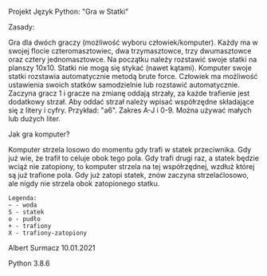 Projekt Język Python: "Gra w Statki"

Zasady:

Gra dla dwóch graczy (możliwość wyboru człowiek/komputer). Każdy ma w swojej flocie czteromasztowiec, dwa trzymasztowce, trzy dwumasztowce oraz cztery jednomasztowce.
Na początku należy rozstawić swoje statki na planszy 10x10. Statki nie mogą się stykać (nawet kątami). Komputer swoje statki rozstawia automatycznie metodą brute force.
Człowiek ma możliwość ustawienia swoich statków samodzielnie lub rozstawić automatycznie.
Zaczyna gracz 1 i gracze na zmianę oddają strzały, za każde trafienie jest dodatkowy strzał. Aby oddać strzał należy wpisać współrzędne składające się z litery i cyfry. Przykład: "a6".
Zakres A-J i 0-9. Można używać małych lub dużych liter.

Jak gra komputer?

Komputer strzela losowo do momentu gdy trafi w statek przeciwnika. Gdy już wie, że trafił to celuje obok tego pola. Gdy trafi drugi raz, a statek będzie wciąż nie zatopiony,
to komputer strzela na tej współrzędnej, wzdłuż której są już trafione pola. Gdy już zatopi statek, znów zaczyna strzelaćlosowo, ale nigdy nie strzela obok zatopionego statku.

~~~~
Legenda:
~ - woda
S - statek
o - pudło
+ - trafiony
X - trafiony-zatopiony
~~~~



Albert Surmacz
10.01.2021


Python 3.8.6

